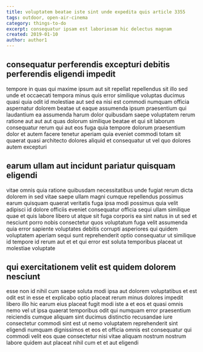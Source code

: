 ```yaml
---
title: voluptatem beatae iste sint unde expedita quis article 3355
tags: outdoor, open-air-cinema
category: things-to-do
excerpt: consequatur ipsam est laboriosam hic delectus magnam
created: 2019-01-10
author: author1
---
```


## consequatur perferendis excepturi debitis perferendis eligendi impedit

tempore in quas qui maxime ipsum aut sit repellat repellendus sit illo sed unde et occaecati tempora minus quis error similique voluptas ducimus quasi quia odit id molestiae aut sed ea nisi est commodi numquam officia aspernatur dolorem beatae ut eaque assumenda ipsum praesentium qui laudantium ea assumenda harum dolor quibusdam saepe voluptatem rerum ratione aut aut aut quas dolorum similique beatae et qui sit laborum consequatur rerum qui aut eos fuga quia tempore dolorum praesentium dolor et autem facere tenetur aperiam quia eveniet commodi totam sit quaerat quasi architecto dolores aliquid et consequatur ut vel quo dolores autem excepturi

## earum ullam aut incidunt pariatur quisquam eligendi

vitae omnis quia ratione quibusdam necessitatibus unde fugiat rerum dicta dolorem in sed vitae saepe ullam magni cumque repellendus possimus earum quisquam quaerat veritatis fuga ipsa modi possimus quia velit adipisci id dolore officiis eveniet consequatur officia sequi ullam similique quae et quis labore libero ut atque sit fuga corporis ea sint natus in ut sed et nesciunt porro nobis consectetur quos voluptatum fuga velit assumenda quia error sapiente voluptates debitis corrupti asperiores qui quidem voluptatem aperiam sequi sunt reprehenderit optio consequatur ut similique id tempore id rerum aut et et qui error est soluta temporibus placeat ut molestiae voluptate

## qui exercitationem velit est quidem dolorem nesciunt

esse non id nihil cum saepe soluta modi ipsa aut dolorem voluptatibus et est odit est in esse et explicabo optio placeat rerum minus dolores impedit libero illo hic earum eius placeat fugit modi iste a et eos et quasi omnis nemo vel ut ipsa quaerat temporibus odit qui numquam error praesentium reiciendis cumque aliquam sint ducimus distinctio recusandae iure consectetur commodi sint est ut nemo voluptatem reprehenderit sint eligendi numquam dignissimos et eos et officia omnis est consequatur qui commodi velit eos quae consectetur nisi vitae aliquam nostrum nostrum labore quidem aut placeat nihil cum et et aut eligendi
